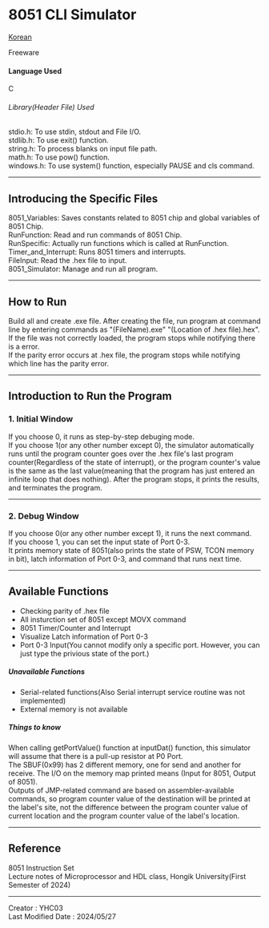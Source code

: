 # 8051 CLI Simulator

[Korean](https://github.com/YHC03/8051_Tools/blob/main/8051_Simulator/README-KR.md)  

Freeware  

#### Language Used
C

###### Library(Header File) Used
stdio.h: To use stdin, stdout and File I/O.  
stdlib.h: To use exit() function.  
string.h: To process blanks on input file path.  
math.h: To use pow() function.  
windows.h: To use system() function, especially PAUSE and cls command.  

---
## Introducing the Specific Files
8051_Variables: Saves constants related to 8051 chip and global variables of 8051 Chip.  
RunFunction: Read and run commands of 8051 Chip.  
RunSpecific: Actually run functions which is called at RunFunction.  
Timer_and_Interrupt: Runs 8051 timers and interrupts.  
FileInput: Read the .hex file to input.  
8051_Simulator: Manage and run all program.  

---
## How to Run
Build all and create .exe file. After creating the file, run program at command line by entering commands as "(FileName).exe" "(Location of .hex file).hex".  
If the file was not correctly loaded, the program stops while notifying there is a error.  
If the parity error occurs at .hex file, the program stops while notifying which line has the parity error.  

---
## Introduction to Run the Program

### 1. Initial Window
If you choose 0, it runs as step-by-step debuging mode.  
If you choose 1(or any other number except 0), the simulator automatically runs until the program counter goes over the .hex file's last program counter(Regardless of the state of interrupt), or the program counter's value is the same as the last value(meaning that the program has just entered an infinite loop that does nothing). After the program stops, it prints the results, and terminates the program.  

---
### 2. Debug Window
If you choose 0(or any other number except 1), it runs the next command.  
If you choose 1, you can set the input state of Port 0-3.  
It prints memory state of 8051(also prints the state of PSW, TCON memory in bit), latch information of Port 0-3, and command that runs next time.  

---
## Available Functions
- Checking parity of .hex file  
- All insturction set of 8051 except MOVX command  
- 8051 Timer/Counter and Interrupt  
- Visualize Latch information of Port 0-3  
- Port 0-3 Input(You cannot modify only a specific port. However, you can just type the privious state of the port.)  

##### Unavailable Functions
- Serial-related functions(Also Serial interrupt service routine was not implemented)  
- External memory is not available  

##### Things to know
When calling getPortValue() function at inputDat() function, this simulator will assume that there is a pull-up resistor at P0 Port.  
The SBUF(0x99) has 2 different memory, one for send and another for receive. The I/O on the memory map printed means (Input for 8051, Output of 8051).  
Outputs of JMP-related command are based on assembler-available commands, so program counter value of the destination will be printed at the label's site, not the difference between the program counter value of current location and the program counter value of the label's location.  

---
## Reference 
8051 Instruction Set  
Lecture notes of Microprocessor and HDL class, Hongik University(First Semester of 2024)  

---
Creator : YHC03  
Last Modified Date : 2024/05/27  